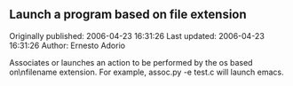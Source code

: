 ## Launch a program based on file extension

Originally published: 2006-04-23 16:31:26
Last updated: 2006-04-23 16:31:26
Author: Ernesto Adorio

Associates or launches an action to be performed by the os based on\nfilename extension. For example, assoc.py -e test.c will launch emacs.